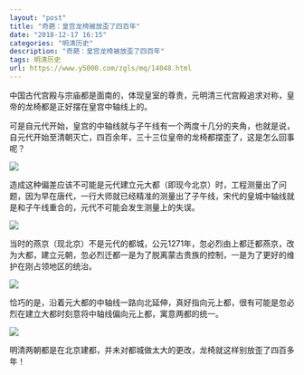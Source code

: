 ```yaml
---
layout: "post"
title: "奇葩：皇宫龙椅被放歪了四百年"
date: "2018-12-17 16:15"
categories: "明清历史"
description: "奇葩：皇宫龙椅被放歪了四百年"
tags: 明清历史
url: https://www.y5000.com/zgls/mq/14048.html
---
```






中国古代宫殿与宗庙都是面南的，体现皇室的尊贵，元明清三代宫殿追求对称，皇帝的龙椅都是正好摆在皇宫中轴线上的。

可是自元代开始，皇宫的中轴线就与子午线有一个两度十几分的夹角，也就是说，自元代开始至清朝灭亡，四百余年，三十三位皇帝的龙椅都摆歪了，这是怎么回事呢？

![](https://img.y5000.com/uploads/allimg/170217/8-1F21G64241Y0.jpg)

造成这种偏差应该不可能是元代建立元大都（即现今北京）时，工程测量出了问题，因为早在唐代，一行大师就已经精准的测量出了子午线，宋代的皇城中轴线就是和子午线重合的，元代不可能会发生测量上的失误。

![](https://img.y5000.com/uploads/allimg/170217/164431L33-0.jpg)

当时的燕京（现北京）不是元代的都城，公元1271年，忽必烈由上都迁都燕京，改为大都，建立元朝，忽必烈迁都一是为了脱离蒙古贵族的控制，一是为了更好的维护在刚占领地区的统治。

![](https://img.y5000.com/uploads/allimg/170217/8-1F21G642522O.jpg)

恰巧的是，沿着元大都的中轴线一路向北延伸，真好指向元上都，很有可能是忽必烈在建立大都时刻意将中轴线偏向元上都，寓意两都的统一。

![](https://img.y5000.com/uploads/allimg/170217/8-1F21G64302402.jpg)

明清两朝都是在北京建都，并未对都城做太大的更改，龙椅就这样别放歪了四百多年！
